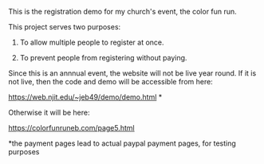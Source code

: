 This is the registration demo for my church's event, the color fun run. 

This project serves two purposes:

1) To allow multiple people to register at once.

2) To prevent people from registering without paying.

Since this is an annnual event, the website will not be live year round. If it is not live, then the code and demo will be accessible from here:

https://web.njit.edu/~jeb49/demo/demo.html *

Otherwise it will be here:

https://colorfunruneb.com/page5.html

*the payment pages lead to actual paypal payment pages, for testing purposes
